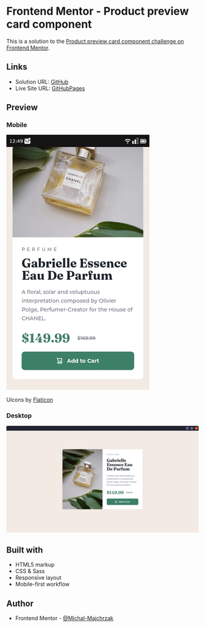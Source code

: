 # Frontend Mentor - Product preview card component

This is a solution to the [Product preview card component challenge on Frontend Mentor](https://www.frontendmentor.io/challenges/product-preview-card-component-GO7UmttRfa). 

## Links

- Solution URL: [GitHub](https://github.com/Michal-Majchrzak/fm-product-preview-card-component)
- Live Site URL: [GitHubPages](https://michal-majchrzak.github.io/fm-product-preview-card-component/)

## Preview

### Mobile
![mobile](screenshots/mobile.webp)

Uicons by [Flaticon](https://www.flaticon.com/uicons)

### Desktop
![desktop](screenshots/desktop.webp)

## Built with

- HTML5 markup
- CSS & Sass
- Responsive layout
- Mobile-first workflow

## Author

- Frontend Mentor - [@Michal-Majchrzak](https://www.frontendmentor.io/profile/Michal-Majchrzak)